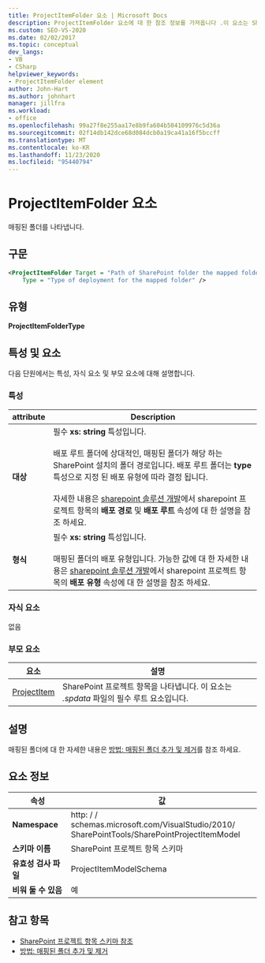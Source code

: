 ```yaml
---
title: ProjectItemFolder 요소 | Microsoft Docs
description: ProjectItemFolder 요소에 대 한 참조 정보를 가져옵니다 .이 요소는 SharePoint 프로젝트 항목 XML 스키마 참조의 매핑된 폴더를 나타냅니다.
ms.custom: SEO-VS-2020
ms.date: 02/02/2017
ms.topic: conceptual
dev_langs:
- VB
- CSharp
helpviewer_keywords:
- ProjectItemFolder element
author: John-Hart
ms.author: johnhart
manager: jillfra
ms.workload:
- office
ms.openlocfilehash: 99a27f8e255aa17e8b9fa604b504109976c5d36a
ms.sourcegitcommit: 02f14db142dce68d084dcb0a19ca41a16f5bccff
ms.translationtype: MT
ms.contentlocale: ko-KR
ms.lasthandoff: 11/23/2020
ms.locfileid: "95440794"
---
```

# <a name="projectitemfolder-element"></a>ProjectItemFolder 요소
  매핑된 폴더를 나타냅니다.

## <a name="syntax"></a>구문

```xml
<ProjectItemFolder Target = "Path of SharePoint folder the mapped folder corresponds to"
    Type = "Type of deployment for the mapped folder" />
```

## <a name="type"></a>유형
 **ProjectItemFolderType**

## <a name="attributes-and-elements"></a>특성 및 요소
 다음 단원에서는 특성, 자식 요소 및 부모 요소에 대해 설명합니다.

### <a name="attributes"></a>특성

|attribute|Description|
|---------------|-----------------|
|**대상**|필수 **xs: string** 특성입니다.<br /><br /> 배포 루트 폴더에 상대적인, 매핑된 폴더가 해당 하는 SharePoint 설치의 폴더 경로입니다. 배포 루트 폴더는 **type** 특성으로 지정 된 배포 유형에 따라 결정 됩니다.<br /><br /> 자세한 내용은 [sharepoint 솔루션 개발](../sharepoint/developing-sharepoint-solutions.md)에서 sharepoint 프로젝트 항목의 **배포 경로** 및 **배포 루트** 속성에 대 한 설명을 참조 하세요.|
|**형식**|필수 **xs: string** 특성입니다.<br /><br /> 매핑된 폴더의 배포 유형입니다. 가능한 값에 대 한 자세한 내용은 [sharepoint 솔루션 개발](../sharepoint/developing-sharepoint-solutions.md)에서 sharepoint 프로젝트 항목의 **배포 유형** 속성에 대 한 설명을 참조 하세요.|

### <a name="child-elements"></a>자식 요소
 없음

### <a name="parent-elements"></a>부모 요소

|요소|설명|
|-------------|-----------------|
|[ProjectItem](../sharepoint/projectitem-element.md)|SharePoint 프로젝트 항목을 나타냅니다. 이 요소는 *.spdata* 파일의 필수 루트 요소입니다.|

## <a name="remarks"></a>설명
 매핑된 폴더에 대 한 자세한 내용은 [방법: 매핑된 폴더 추가 및 제거](../sharepoint/how-to-add-and-remove-mapped-folders.md)를 참조 하세요.

## <a name="element-information"></a>요소 정보

|속성|값|
|-|-|
|**Namespace**|http: \/ \/ schemas.microsoft.com/VisualStudio/2010/<br>SharePointTools/SharePointProjectItemModel|
|**스키마 이름**|SharePoint 프로젝트 항목 스키마|
|**유효성 검사 파일**|ProjectItemModelSchema|
|**비워 둘 수 있음**|예|

## <a name="see-also"></a>참고 항목
- [SharePoint 프로젝트 항목 스키마 참조](../sharepoint/sharepoint-project-item-schema-reference.md)
- [방법: 매핑된 폴더 추가 및 제거](../sharepoint/how-to-add-and-remove-mapped-folders.md)
